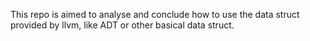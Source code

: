 This repo is aimed to analyse and conclude how to use the data struct provided by llvm, like ADT or
other basical data struct.
